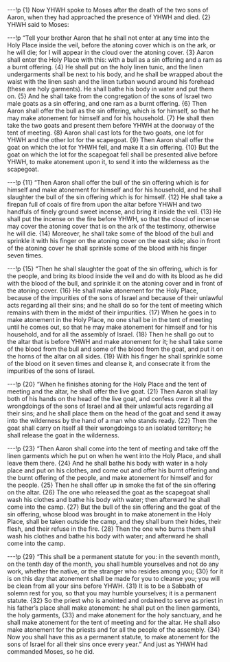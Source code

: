 ---!p
{1} Now YHWH spoke to Moses after the death of the two sons of Aaron, when they had approached the presence of YHWH and died. {2} YHWH said to Moses:

---!p
“Tell your brother Aaron that he shall not enter at any time into the Holy Place inside the veil, before the atoning cover which is on the ark, or he will die; for I will appear in the cloud over the atoning cover. {3} Aaron shall enter the Holy Place with this: with a bull as a sin offering and a ram as a burnt offering. {4} He shall put on the holy linen tunic, and the linen undergarments shall be next to his body, and he shall be wrapped about the waist with the linen sash and the linen turban wound around his forehead (these are holy garments). He shall bathe his body in water and put them on. {5} And he shall take from the congregation of the sons of Israel two male goats as a sin offering, and one ram as a burnt offering. {6} Then Aaron shall offer the bull as the sin offering, which is for himself, so that he may make atonement for himself and for his household. {7} He shall then take the two goats and present them before YHWH at the doorway of the tent of meeting. {8} Aaron shall cast lots for the two goats, one lot for YHWH and the other lot for the scapegoat. {9} Then Aaron shall offer the goat on which the lot for YHWH fell, and make it a sin offering. {10} But the goat on which the lot for the scapegoat fell shall be presented alive before YHWH, to make atonement upon it, to send it into the wilderness as the scapegoat.

---!p
{11} “Then Aaron shall offer the bull of the sin offering which is for himself and make atonement for himself and for his household, and he shall slaughter the bull of the sin offering which is for himself. {12} He shall take a firepan full of coals of fire from upon the altar before YHWH and two handfuls of finely ground sweet incense, and bring it inside the veil. {13} He shall put the incense on the fire before YHWH, so that the cloud of incense may cover the atoning cover that is on the ark of the testimony, otherwise he will die. {14} Moreover, he shall take some of the blood of the bull and sprinkle it with his finger on the atoning cover on the east side; also in front of the atoning cover he shall sprinkle some of the blood with his finger seven times.

---!p
{15} “Then he shall slaughter the goat of the sin offering, which is for the people, and bring its blood inside the veil and do with its blood as he did with the blood of the bull, and sprinkle it on the atoning cover and in front of the atoning cover. {16} He shall make atonement for the Holy Place, because of the impurities of the sons of Israel and because of their unlawful acts regarding all their sins; and he shall do so for the tent of meeting which remains with them in the midst of their impurities. {17} When he goes in to make atonement in the Holy Place, no one shall be in the tent of meeting until he comes out, so that he may make atonement for himself and for his household, and for all the assembly of Israel. {18} Then he shall go out to the altar that is before YHWH and make atonement for it; he shall take some of the blood from the bull and some of the blood from the goat, and put it on the horns of the altar on all sides. {19} With his finger he shall sprinkle some of the blood on it seven times and cleanse it, and consecrate it from the impurities of the sons of Israel.

---!p
{20} “When he finishes atoning for the Holy Place and the tent of meeting and the altar, he shall offer the live goat. {21} Then Aaron shall lay both of his hands on the head of the live goat, and confess over it all the wrongdoings of the sons of Israel and all their unlawful acts regarding all their sins; and he shall place them on the head of the goat and send it away into the wilderness by the hand of a man who stands ready. {22} Then the goat shall carry on itself all their wrongdoings to an isolated territory; he shall release the goat in the wilderness.

---!p
{23} “Then Aaron shall come into the tent of meeting and take off the linen garments which he put on when he went into the Holy Place, and shall leave them there. {24} And he shall bathe his body with water in a holy place and put on his clothes, and come out and offer his burnt offering and the burnt offering of the people, and make atonement for himself and for the people. {25} Then he shall offer up in smoke the fat of the sin offering on the altar. {26} The one who released the goat as the scapegoat shall wash his clothes and bathe his body with water; then afterward he shall come into the camp. {27} But the bull of the sin offering and the goat of the sin offering, whose blood was brought in to make atonement in the Holy Place, shall be taken outside the camp, and they shall burn their hides, their flesh, and their refuse in the fire. {28} Then the one who burns them shall wash his clothes and bathe his body with water; and afterward he shall come into the camp.

---!p
{29} “This shall be a permanent statute for you: in the seventh month, on the tenth day of the month, you shall humble yourselves and not do any work, whether the native, or the stranger who resides among you; {30} for it is on this day that atonement shall be made for you to cleanse you; you will be clean from all your sins before YHWH. {31} It is to be a Sabbath of solemn rest for you, so that you may humble yourselves; it is a permanent statute. {32} So the priest who is anointed and ordained to serve as priest in his father’s place shall make atonement: he shall put on the linen garments, the holy garments, {33} and make atonement for the holy sanctuary, and he shall make atonement for the tent of meeting and for the altar. He shall also make atonement for the priests and for all the people of the assembly. {34} Now you shall have this as a permanent statute, to make atonement for the sons of Israel for all their sins once every year.” And just as YHWH had commanded Moses, so he did.